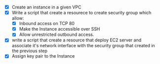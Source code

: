 - [x] Create an instance in a given VPC
- [x] Write a script that create a resourece to create security group which allow:
    - [x] Inbound access on TCP 80
    - [x] Make the Instance accessible over SSH
    - [x] Allow unrestricted outbound access.
- [x] write a script that create a resource that deploy EC2 server and associate it's network interface with the security group that created in the previous step
- [x] Assign key pair to the Instance
